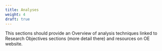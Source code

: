 ```yaml
---
title: Analyses
weight: 4
draft: true
---
```


This sections should provide an Overview of analysis techniques linked to Research Objectives sections 
(more detail there) and resources on OE website. 
